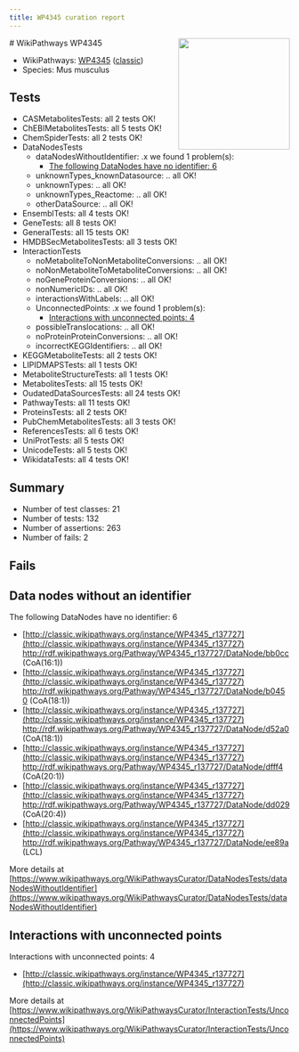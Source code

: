 ```yaml
---
title: WP4345 curation report
---
```


<img style="float: right; width: 200px" src="https://upload.wikimedia.org/wikipedia/commons/thumb/8/83/Wplogo_with_text_500.png/640px-Wplogo_with_text_500.png" />
# WikiPathways WP4345

* WikiPathways: [WP4345](https://wikipathways.org/pathways/WP4345) ([classic](https://classic.wikipathways.org/instance/WP4345))
* Species: Mus musculus
## Tests
* CASMetabolitesTests: all 2 tests OK!
* ChEBIMetabolitesTests: all 5 tests OK!
* ChemSpiderTests: all 2 tests OK!
* DataNodesTests
    * dataNodesWithoutIdentifier: .x we found 1 problem(s):
        * [The following DataNodes have no identifier: 6](#d2d32fa5)
    * unknownTypes_knownDatasource: .. all OK!
    * unknownTypes: .. all OK!
    * unknownTypes_Reactome: .. all OK!
    * otherDataSource: .. all OK!
* EnsemblTests: all 4 tests OK!
* GeneTests: all 8 tests OK!
* GeneralTests: all 15 tests OK!
* HMDBSecMetabolitesTests: all 3 tests OK!
* InteractionTests
    * noMetaboliteToNonMetaboliteConversions: .. all OK!
    * noNonMetaboliteToMetaboliteConversions: .. all OK!
    * noGeneProteinConversions: .. all OK!
    * nonNumericIDs: .. all OK!
    * interactionsWithLabels: .. all OK!
    * UnconnectedPoints: .x we found 1 problem(s):
        * [Interactions with unconnected points: 4](#35a61adc)
    * possibleTranslocations: .. all OK!
    * noProteinProteinConversions: .. all OK!
    * incorrectKEGGIdentifiers: .. all OK!
* KEGGMetaboliteTests: all 2 tests OK!
* LIPIDMAPSTests: all 1 tests OK!
* MetaboliteStructureTests: all 1 tests OK!
* MetabolitesTests: all 15 tests OK!
* OudatedDataSourcesTests: all 24 tests OK!
* PathwayTests: all 11 tests OK!
* ProteinsTests: all 2 tests OK!
* PubChemMetabolitesTests: all 3 tests OK!
* ReferencesTests: all 6 tests OK!
* UniProtTests: all 5 tests OK!
* UnicodeTests: all 5 tests OK!
* WikidataTests: all 4 tests OK!


## Summary

* Number of test classes: 21
* Number of tests: 132
* Number of assertions: 263
* Number of fails: 2

## Fails

<a name="d2d32fa5" />

## Data nodes without an identifier

The following DataNodes have no identifier: 6

* [http://classic.wikipathways.org/instance/WP4345_r137727](http://classic.wikipathways.org/instance/WP4345_r137727) http://rdf.wikipathways.org/Pathway/WP4345_r137727/DataNode/bb0cc (CoA(16:1))
* [http://classic.wikipathways.org/instance/WP4345_r137727](http://classic.wikipathways.org/instance/WP4345_r137727) http://rdf.wikipathways.org/Pathway/WP4345_r137727/DataNode/b0450 (CoA(18:1))
* [http://classic.wikipathways.org/instance/WP4345_r137727](http://classic.wikipathways.org/instance/WP4345_r137727) http://rdf.wikipathways.org/Pathway/WP4345_r137727/DataNode/d52a0 (CoA(18:1))
* [http://classic.wikipathways.org/instance/WP4345_r137727](http://classic.wikipathways.org/instance/WP4345_r137727) http://rdf.wikipathways.org/Pathway/WP4345_r137727/DataNode/dfff4 (CoA(20:1))
* [http://classic.wikipathways.org/instance/WP4345_r137727](http://classic.wikipathways.org/instance/WP4345_r137727) http://rdf.wikipathways.org/Pathway/WP4345_r137727/DataNode/dd029 (CoA(20:4))
* [http://classic.wikipathways.org/instance/WP4345_r137727](http://classic.wikipathways.org/instance/WP4345_r137727) http://rdf.wikipathways.org/Pathway/WP4345_r137727/DataNode/ee89a (LCL)


More details at [https://www.wikipathways.org/WikiPathwaysCurator/DataNodesTests/dataNodesWithoutIdentifier](https://www.wikipathways.org/WikiPathwaysCurator/DataNodesTests/dataNodesWithoutIdentifier)

<a name="35a61adc" />

## Interactions with unconnected points

Interactions with unconnected points: 4

* [http://classic.wikipathways.org/instance/WP4345_r137727](http://classic.wikipathways.org/instance/WP4345_r137727)


More details at [https://www.wikipathways.org/WikiPathwaysCurator/InteractionTests/UnconnectedPoints](https://www.wikipathways.org/WikiPathwaysCurator/InteractionTests/UnconnectedPoints)

